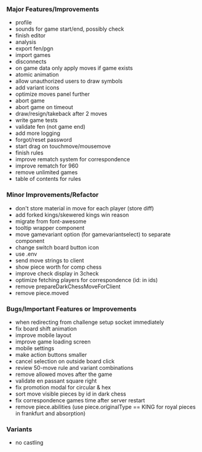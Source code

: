 ### Major Features/Improvements

- profile
- sounds for game start/end, possibly check
- finish editor
- analysis
- export fen/pgn
- import games
- disconnects
- on game data only apply moves if game exists
- atomic animation
- allow unauthorized users to draw symbols
- add variant icons
- optimize moves panel further
- abort game
- abort game on timeout
- draw/resign/takeback after 2 moves
- write game tests
- validate fen (not game end)
- add more logging
- forgot/reset password
- start drag on touchmove/mousemove
- finish rules
- improve rematch system for correspondence
- improve rematch for 960
- remove unlimited games
- table of contents for rules

### Minor Improvements/Refactor

- don't store material in move for each player (store diff)
- add forked kings/skewered kings win reason
- migrate from font-awesome
- tooltip wrapper component
- move gamevariant option (for gamevariantselect) to separate component
- change switch board button icon
- use .env
- send move strings to client
- show piece worth for comp chess
- improve check display in 3check
- optimize fetching players for correspondence (id: in ids)
- remove prepareDarkChessMoveForClient
- remove piece.moved

### Bugs/Important Features or Improvements

- when redirecting from challenge setup socket immediately
- fix board shift animation
- improve mobile layout
- improve game loading screen
- mobile settings
- make action buttons smaller
- cancel selection on outside board click
- review 50-move rule and variant combinations
- remove allowed moves after the game
- validate en passant square right
- fix promotion modal for circular & hex
- sort move visible pieces by id in dark chess
- fix correspondence games time after server restart
- remove piece.abilities (use piece.originalType == KING for royal pieces in frankfurt and absorption)

### Variants

- no castling
